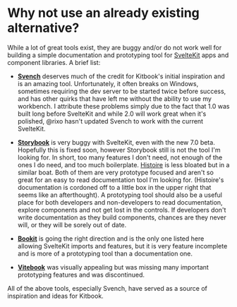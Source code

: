# Why not use an already existing alternative?

While a lot of great tools exist, they are buggy and/or do not work well for building a simple documentation and prototyping tool for [SvelteKit](https://kit.svelte.dev/) apps and component libraries. A brief list:

- **[Svench](https://svench-docs.vercel.app/)** deserves much of the credit for Kitbook's initial inspiration and is an amazing tool. Unfortunately, it often breaks on Windows, sometimes requiring the dev server to be started twice before success, and has other quirks that have left me without the ability to use my workbench. I attribute these problems simply due to the fact that 1.0 was built long before SvelteKit and while 2.0 will work great when it's polished, @rixo hasn't updated Svench to work with the current SvelteKit.

- **[Storybook](https://codingcat.dev/tutorial/integrating-storybook-with-sveltekit)** is very buggy with SvelteKit, even with the new 7.0 beta. Hopefully this is fixed soon, however Storybook still is not the tool I'm looking for. In short, too many features I don't need, not enough of the ones I do need, and too much boilerplate. [Histoire](https://histoire.dev/) is less bloated but in a similar boat. Both of them are very prototype focused and aren't so great for an easy to read documentation tool I'm looking for. (Histoire's documentation is cordoned off to a little box in the upper right that seems like an afterthought). A prototyping tool should also be a useful place for both developers and non-developers to read documentation, explore components and not get lost in the controls. If developers don't write documentation as they build components, chances are they never will, or they will be sorely out of date.

- **[Bookit](https://bookit.leveluptutorials.com/)** is going the right direction and is the only one listed here allowing SvelteKit imports and features, but it is very feature incomplete and is more of a prototyping tool than a documentation one.

- **[Vitebook](https://vitebook.dev/)** was visually appealing but was missing many important prototyping features and was discontinued.

All of the above tools, especially Svench, have served as a source of inspiration and ideas for Kitbook.